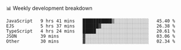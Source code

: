 📊 Weekly development breakdown
<!--START_SECTION:waka-->
```text
JavaScript   9 hrs 41 mins   ███████████▒░░░░░░░░░░░░░   45.40 % 
EJS          5 hrs 37 mins   ██████▓░░░░░░░░░░░░░░░░░░   26.38 % 
TypeScript   4 hrs 24 mins   █████░░░░░░░░░░░░░░░░░░░░   20.61 % 
JSON         39 mins         ▓░░░░░░░░░░░░░░░░░░░░░░░░   03.06 % 
Other        30 mins         ▓░░░░░░░░░░░░░░░░░░░░░░░░   02.34 % 
```
<!--END_SECTION:waka-->
